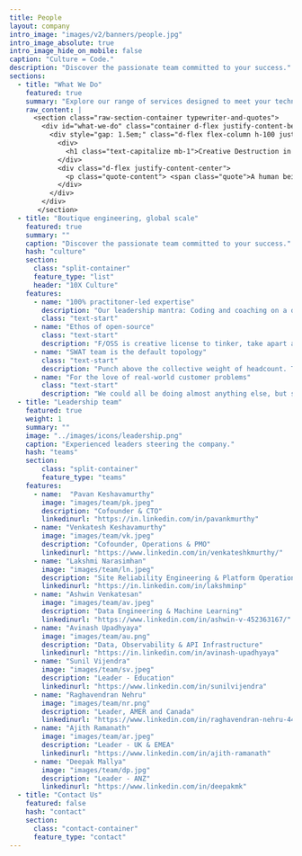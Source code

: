 ```yaml
---
title: People
layout: company
intro_image: "images/v2/banners/people.jpg"
intro_image_absolute: true
intro_image_hide_on_mobile: false
caption: "Culture = Code."
description: "Discover the passionate team committed to your success."
sections:
  - title: "What We Do"
    featured: true
    summary: "Explore our range of services designed to meet your technology and engineering needs."
    raw_content: |
      <section class="raw-section-container typewriter-and-quotes">
        <div id="what-we-do" class="container d-flex justify-content-between">
          <div style="gap: 1.5em;" class="d-flex flex-column h-100 justify-content-center">
            <div>
              <h1 class="text-capitalize mb-1">Creative Destruction in Software Engineering.</h1>
            </div>
            <div class="d-flex justify-content-center">
              <p class="quote-content"> <span class="quote">A human being should be able to change a diaper, plan an invasion, butcher a hog, conn a ship, design a building, write a sonnet, balance accounts, build a wall, set a bone, comfort the dying, take orders, give orders, cooperate, act alone, solve equations, analyze a new problem, pitch manure, program a computer, cook a tasty meal, fight efficiently, die gallantly. <br />Specialization is for insects.</span> — Robert A. Heinlein</p>
            </div>
          </div>
        </div>
       </section>
  - title: "Boutique engineering, global scale"
    featured: true
    summary: ""
    caption: "Discover the passionate team committed to your success."
    hash: "culture"
    section:
      class: "split-container"
      feature_type: "list"
      header: "10X Culture"
    features:
      - name: "100% practitoner-led expertise"
        description: "Our leadership mantra: Coding and coaching on a daily basis. Management and business are functions, not roles. Everyone is a technical contributor. Our overheads are ~0."
        class: "text-start"
      - name: "Ethos of open-source"
        class: "text-start"
        description: "F/OSS is creative license to tinker, take apart and put things back. Evidently the best form of capitalism. We care deeply enough to contribute, evangelize and organize communities."
      - name: "SWAT team is the default topology"
        class: "text-start"
        description: "Punch above the collective weight of headcount. The post AI age signals the rise of a new class of artisanal guilds, quite unlike system integrators or software factories."
      - name: "For the love of real-world customer problems"
        class: "text-start" 
        description: "We could all be doing almost anything else, but solving real-life business problems gives us a high." 
  - title: "Leadership team"
    featured: true
    weight: 1
    summary: ""
    image: "../images/icons/leadership.png"
    caption: "Experienced leaders steering the company."
    hash: "teams"
    section:
        class: "split-container"
        feature_type: "teams"
    features:
      - name:  "Pavan Keshavamurthy"
        image: "images/team/pk.jpeg"
        description: "Cofounder & CTO"
        linkedinurl: "https://in.linkedin.com/in/pavankmurthy"
      - name: "Venkatesh Keshavamurthy"
        image: "images/team/vk.jpeg"
        description: "Cofounder, Operations & PMO"
        linkedinurl: "https://www.linkedin.com/in/venkateshkmurthy/"
      - name: "Lakshmi Narasimhan"
        image: "images/team/ln.jpeg"
        description: "Site Reliability Engineering & Platform Operations"
        linkedinurl: "https://in.linkedin.com/in/lakshminp"
      - name: "Ashwin Venkatesan"
        image: "images/team/av.jpeg"
        description: "Data Engineering & Machine Learning"
        linkedinurl: "https://www.linkedin.com/in/ashwin-v-452363167/"
      - name: "Avinash Upadhyaya"
        image: "images/team/au.png"
        description: "Data, Observability & API Infrastructure"
        linkedinurl: "https://in.linkedin.com/in/avinash-upadhyaya"
      - name: "Sunil Vijendra"
        image: "images/team/sv.jpeg"
        description: "Leader - Education"
        linkedinurl: "https://www.linkedin.com/in/sunilvijendra"
      - name: "Raghavendran Nehru"
        image: "images/team/nr.png"
        description: "Leader, AMER and Canada"
        linkedinurl: "https://www.linkedin.com/in/raghavendran-nehru-44b761/"
      - name: "Ajith Ramanath"
        image: "images/team/ar.jpeg"  
        description: "Leader - UK & EMEA"
        linkedinurl: "https://www.linkedin.com/in/ajith-ramanath"
      - name: "Deepak Mallya"
        image: "images/team/dp.jpg"
        description: "Leader - ANZ"
        linkedinurl: "https://www.linkedin.com/in/deepakmk"
  - title: "Contact Us"
    featured: false
    hash: "contact"
    section:
      class: "contact-container"
      feature_type: "contact"
---
```


<!-- # Meet the Innovators Driving Platformatory’s Success

Discover the passionate team committed to your success. -->


<!-- <div id="monitor" class="theme-green">
    <div id="screen">
      <div id="crt">
        <div class="scanline"></div>
        <div class="terminal">
          ### booting platformatory 
  
          [    0.000000] Platformatory kernel version 1.0.0 (gcc 10.3.0)
  [    0.000001] Command line: BOOT_IMAGE=/boot/vmlinuz-1.0.0-generic root=UUID=platformatory ro quiet splash vt.handoff=7
  [    0.000002] initializing subsys: culture, 10x engineering, and more
  [    0.000003] initializing ordered polyglot stack: golang, rust, python, javascript, lua, c++, jvm (ugh)
  [    0.000004] starting platform stack v 4.2.....
  [    0.000005] initializing cloud-native and hybrid environments: metal, aws, gcp, azure, k8s
  [    0.000006] initializing distributed streaming subsystems: kafka, redpanda, flink, kstreams 
  [    0.000007] initializing data infra lite: duckdb, rocksdb, adf (and more)
  [    0.000008] initializing data infra at large: hudi, delta lake, trino (and more)
  [    0.000008] initializing networking & connectivity stack: envoy, kong (and more)
  [    0.000009] initializing more MAD landscape: vector databases, RAG, real-time features, time series forecasting (not exhaustive)
  [    0.000010] spawning our inner daemons: oss, community
  [    1.234567] fast init done. do whatever to continue
  
  platformatory 20.24 LTS lifeuniverseandeverything tty1
  
  guest@platformatory:~$
        </div>
      </div>
    </div>
  </div> -->
